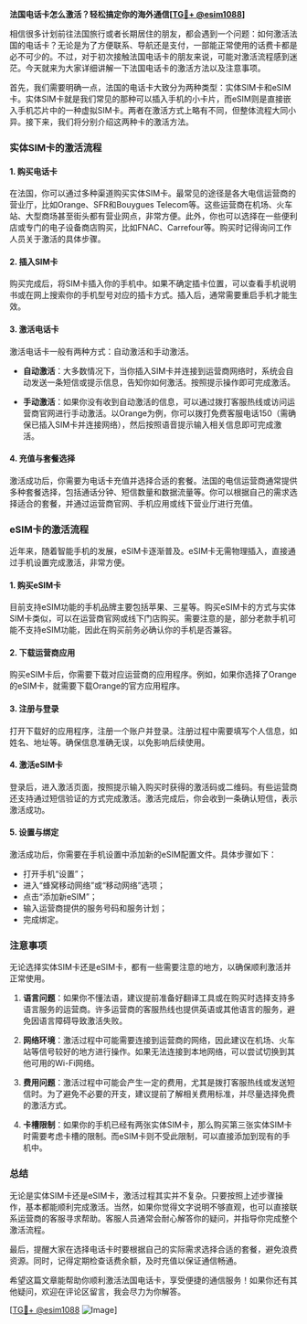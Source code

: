 **法国电话卡怎么激活？轻松搞定你的海外通信[[TG💪+ @esim1088](https://t.me/s/esim1088)]**

相信很多计划前往法国旅行或者长期居住的朋友，都会遇到一个问题：如何激活法国的电话卡？无论是为了方便联系、导航还是支付，一部能正常使用的话费卡都是必不可少的。不过，对于初次接触法国电话卡的朋友来说，可能对激活流程感到迷茫。今天就来为大家详细讲解一下法国电话卡的激活方法以及注意事项。

首先，我们需要明确一点，法国的电话卡大致分为两种类型：实体SIM卡和eSIM卡。实体SIM卡就是我们常见的那种可以插入手机的小卡片，而eSIM则是直接嵌入手机芯片中的一种虚拟SIM卡。两者在激活方式上略有不同，但整体流程大同小异。接下来，我们将分别介绍这两种卡的激活方法。

### 实体SIM卡的激活流程

#### 1. 购买电话卡
在法国，你可以通过多种渠道购买实体SIM卡。最常见的途径是各大电信运营商的营业厅，比如Orange、SFR和Bouygues Telecom等。这些运营商在机场、火车站、大型商场甚至街头都有营业网点，非常方便。此外，你也可以选择在一些便利店或专门的电子设备商店购买，比如FNAC、Carrefour等。购买时记得询问工作人员关于激活的具体步骤。

#### 2. 插入SIM卡
购买完成后，将SIM卡插入你的手机中。如果不确定插卡位置，可以查看手机说明书或在网上搜索你的手机型号对应的插卡方式。插入后，通常需要重启手机才能生效。

#### 3. 激活电话卡
激活电话卡一般有两种方式：自动激活和手动激活。

- **自动激活**：大多数情况下，当你插入SIM卡并连接到运营商网络时，系统会自动发送一条短信或提示信息，告知你如何激活。按照提示操作即可完成激活。
  
- **手动激活**：如果你没有收到自动激活的信息，可以通过拨打客服热线或访问运营商官网进行手动激活。以Orange为例，你可以拨打免费客服电话150（需确保已插入SIM卡并连接网络），然后按照语音提示输入相关信息即可完成激活。

#### 4. 充值与套餐选择
激活成功后，你需要为电话卡充值并选择合适的套餐。法国的电信运营商通常提供多种套餐选择，包括通话分钟、短信数量和数据流量等。你可以根据自己的需求选择适合的套餐，并通过运营商官网、手机应用或线下营业厅进行充值。

### eSIM卡的激活流程

近年来，随着智能手机的发展，eSIM卡逐渐普及。eSIM卡无需物理插入，直接通过手机设置完成激活，非常方便。

#### 1. 购买eSIM卡
目前支持eSIM功能的手机品牌主要包括苹果、三星等。购买eSIM卡的方式与实体SIM卡类似，可以在运营商官网或线下门店购买。需要注意的是，部分老款手机可能不支持eSIM功能，因此在购买前务必确认你的手机是否兼容。

#### 2. 下载运营商应用
购买eSIM卡后，你需要下载对应运营商的应用程序。例如，如果你选择了Orange的eSIM卡，就需要下载Orange的官方应用程序。

#### 3. 注册与登录
打开下载好的应用程序，注册一个账户并登录。注册过程中需要填写个人信息，如姓名、地址等。确保信息准确无误，以免影响后续使用。

#### 4. 激活eSIM卡
登录后，进入激活页面，按照提示输入购买时获得的激活码或二维码。有些运营商还支持通过短信验证的方式完成激活。激活完成后，你会收到一条确认短信，表示激活成功。

#### 5. 设置与绑定
激活成功后，你需要在手机设置中添加新的eSIM配置文件。具体步骤如下：
- 打开手机“设置”；
- 进入“蜂窝移动网络”或“移动网络”选项；
- 点击“添加新eSIM”；
- 输入运营商提供的服务号码和服务计划；
- 完成绑定。

### 注意事项

无论选择实体SIM卡还是eSIM卡，都有一些需要注意的地方，以确保顺利激活并正常使用。

1. **语言问题**：如果你不懂法语，建议提前准备好翻译工具或在购买时选择支持多语言服务的运营商。许多运营商的客服热线也提供英语或其他语言的服务，避免因语言障碍导致激活失败。

2. **网络环境**：激活过程中可能需要连接到运营商的网络，因此建议在机场、火车站等信号较好的地方进行操作。如果无法连接到本地网络，可以尝试切换到其他可用的Wi-Fi网络。

3. **费用问题**：激活过程中可能会产生一定的费用，尤其是拨打客服热线或发送短信时。为了避免不必要的开支，建议提前了解相关费用标准，并尽量选择免费的激活方式。

4. **卡槽限制**：如果你的手机已经有两张实体SIM卡，那么购买第三张实体SIM卡时需要考虑卡槽的限制。而eSIM卡则不受此限制，可以直接添加到现有的手机中。

### 总结

无论是实体SIM卡还是eSIM卡，激活过程其实并不复杂。只要按照上述步骤操作，基本都能顺利完成激活。当然，如果你觉得文字说明不够直观，也可以直接联系运营商的客服寻求帮助。客服人员通常会耐心解答你的疑问，并指导你完成整个激活流程。

最后，提醒大家在选择电话卡时要根据自己的实际需求选择合适的套餐，避免浪费资源。同时，记得定期检查话费余额，及时充值以保证通信畅通。

希望这篇文章能帮助你顺利激活法国电话卡，享受便捷的通信服务！如果你还有其他疑问，欢迎在评论区留言，我会尽力为你解答。

[[TG💪+ @esim1088](https://t.me/s/esim1088) ![Image](https://i.postimg.cc/4NQfJmqS/Snipaste-2025-05-13-00-14-12.png)]
